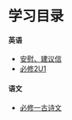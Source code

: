 # 学习目录

#### 英语

- [安慰、建议信](./pages/english/安慰、建议信.html)
- [必修2U1](./pages/english/必修2U1.html)

#### 语文

- [必修一古诗文](./pages/chinese/语文B1古诗文.html) 